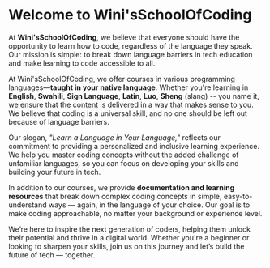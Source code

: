 # Welcome to Wini'sSchoolOfCoding

At **Wini'sSchoolOfCoding**, we believe that everyone should have the opportunity to learn how to code, regardless of the language they speak. Our mission is simple: to break down language barriers in tech education and make learning to code accessible to all.

At Wini'sSchoolOfCoding, we offer courses in various programming languages—**taught in your native language**. Whether you're learning in **English**, **Swahili**, **Sign Language**, **Latin**, **Luo**, **Sheng** (slang) -- you name it, we ensure that the content is delivered in a way that makes sense to you. We believe that coding is a universal skill, and no one should be left out because of language barriers.

Our slogan, _"Learn a Language in Your Language,"_ reflects our commitment to providing a personalized and inclusive learning experience. We help you master coding concepts without the added challenge of unfamiliar languages, so you can focus on developing your skills and building your future in tech.

In addition to our courses, we provide **documentation and learning resources** that break down complex coding concepts in simple, easy-to-understand ways — again, in the language of your choice. Our goal is to make coding approachable, no matter your background or experience level.

We’re here to inspire the next generation of coders, helping them unlock their potential and thrive in a digital world. Whether you're a beginner or looking to sharpen your skills, join us on this journey and let’s build the future of tech — together.
